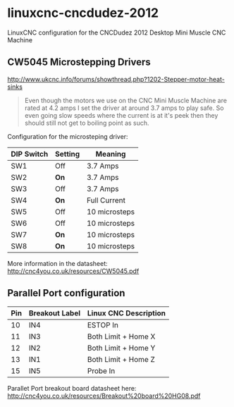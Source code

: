 linuxcnc-cncdudez-2012
======================

LinuxCNC configuration for the CNCDudez 2012 Desktop Mini Muscle CNC Machine




CW5045 Microstepping Drivers
----------------------------

http://www.ukcnc.info/forums/showthread.php?1202-Stepper-motor-heat-sinks

> Even though the motors we use on the CNC Mini Muscle Machine are rated
> at 4.2 amps I set the driver at around 3.7 amps to play safe. So even
> going slow speeds where the current is at it's peek then they should
> still not get to boiling point as such.



Configuration for the microsteping driver:

| DIP Switch | Setting | Meaning       |
|------------|---------|---------------|
| SW1        | Off     | 3.7 Amps      |
| SW2        | **On**  | 3.7 Amps      |
| SW3        | Off     | 3.7 Amps      |
| SW4        | **On**  | Full Current  |
| SW5        | Off     | 10 microsteps |
| SW6        | Off     | 10 microsteps |
| SW7        | **On**  | 10 microsteps |
| SW8        | **On**  | 10 microsteps |

More information in the datasheet:
http://cnc4you.co.uk/resources/CW5045.pdf



Parallel Port configuration
---------------------------


| Pin | Breakout Label | Linux CNC Description |
|-----|----------------|-----------------------|
| 10  | IN4            | ESTOP In              |
| 11  | IN3            | Both Limit + Home X   |
| 12  | IN2            | Both Limit + Home Y   |
| 13  | IN1            | Both Limit + Home Z   |
| 15  | IN5            | Probe In              |


Parallet Port breakout board datasheet here:
http://cnc4you.co.uk/resources/Breakout%20board%20HG08.pdf



